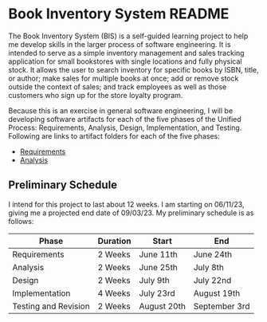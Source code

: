 # Book Inventory System README
The Book Inventory System (BIS) is a self-guided learning project to help me develop skills in the larger process of software engineering. It is intended to serve as a simple inventory management and sales tracking application for small bookstores with single locations and fully physical stock. It allows the user to search inventory for specific books by ISBN, title, or author; make sales for multiple books at once; add or remove stock outside the context of sales; and track employees as well as those customers who sign up for the store loyalty program.

Because this is an exercise in general software engineering, I will be developing software artifacts for each of the five phases of the Unified Process: Requirements, Analysis, Design, Implementation, and Testing. Following are links to artifact folders for each of the five phases:
- [Requirements](https://github.com/davidpaulwilson01/Portfolio/tree/main/Software%20Engineering%20Projects/Book%20Inventory%20System/01%20Requirements%20Workflow)
- [Analysis](https://github.com/davidpaulwilson01/Portfolio/tree/main/Software%20Engineering%20Projects/Book%20Inventory%20System/02%20Analysis%20Workflow)


## Preliminary Schedule
I intend for this project to last about 12 weeks. I am starting on 06/11/23, giving me a projected end date of 09/03/23. My preliminary schedule is as follows:

|Phase|Duration|Start|End|
|-----|--------|-----|---|
|Requirements|2 Weeks|June 11th|June 24th|
|Analysis|2 Weeks|June 25th|July 8th|
|Design|2 Weeks|July 9th|July 22nd| 
|Implementation|4 Weeks|July 23rd|August 19th|
|Testing and Revision|2 Weeks|August 20th|September 3rd|
